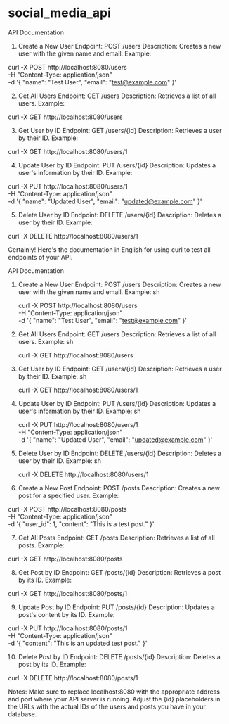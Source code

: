 # social_media_api

API Documentation

1. Create a New User
   Endpoint: POST /users
   Description: Creates a new user with the given name and email.
   Example:

curl -X POST http://localhost:8080/users \
-H "Content-Type: application/json" \
-d '{
"name": "Test User",
"email": "test@example.com"
}'

2. Get All Users
   Endpoint: GET /users
   Description: Retrieves a list of all users.
   Example:

curl -X GET http://localhost:8080/users

3. Get User by ID
   Endpoint: GET /users/{id}
   Description: Retrieves a user by their ID.
   Example:

curl -X GET http://localhost:8080/users/1

4. Update User by ID
   Endpoint: PUT /users/{id}
   Description: Updates a user's information by their ID.
   Example:

curl -X PUT http://localhost:8080/users/1 \
-H "Content-Type: application/json" \
-d '{
"name": "Updated User",
"email": "updated@example.com"
}'

5. Delete User by ID
   Endpoint: DELETE /users/{id}
   Description: Deletes a user by their ID.
   Example:

curl -X DELETE http://localhost:8080/users/1

Certainly! Here's the documentation in English for using curl to test all endpoints of your API.

API Documentation

1. Create a New User
   Endpoint: POST /users
   Description: Creates a new user with the given name and email.
   Example:
   sh

   curl -X POST http://localhost:8080/users \
   -H "Content-Type: application/json" \
   -d '{
   "name": "Test User",
   "email": "test@example.com"
   }'

2. Get All Users
   Endpoint: GET /users
   Description: Retrieves a list of all users.
   Example:
   sh

   curl -X GET http://localhost:8080/users

3. Get User by ID
   Endpoint: GET /users/{id}
   Description: Retrieves a user by their ID.
   Example:
   sh

   curl -X GET http://localhost:8080/users/1

4. Update User by ID
   Endpoint: PUT /users/{id}
   Description: Updates a user's information by their ID.
   Example:
   sh

   curl -X PUT http://localhost:8080/users/1 \
   -H "Content-Type: application/json" \
   -d '{
   "name": "Updated User",
   "email": "updated@example.com"
   }'

5. Delete User by ID
   Endpoint: DELETE /users/{id}
   Description: Deletes a user by their ID.
   Example:
   sh

   curl -X DELETE http://localhost:8080/users/1

6. Create a New Post
   Endpoint: POST /posts
   Description: Creates a new post for a specified user.
   Example:

curl -X POST http://localhost:8080/posts \
-H "Content-Type: application/json" \
-d '{
"user_id": 1,
"content": "This is a test post."
}'

7. Get All Posts
   Endpoint: GET /posts
   Description: Retrieves a list of all posts.
   Example:

curl -X GET http://localhost:8080/posts

8. Get Post by ID
   Endpoint: GET /posts/{id}
   Description: Retrieves a post by its ID.
   Example:

curl -X GET http://localhost:8080/posts/1

9. Update Post by ID
   Endpoint: PUT /posts/{id}
   Description: Updates a post's content by its ID.
   Example:

curl -X PUT http://localhost:8080/posts/1 \
-H "Content-Type: application/json" \
-d '{
"content": "This is an updated test post."
}'

10. Delete Post by ID
    Endpoint: DELETE /posts/{id}
    Description: Deletes a post by its ID.
    Example:

curl -X DELETE http://localhost:8080/posts/1

Notes:
Make sure to replace localhost:8080 with the appropriate address and port where your API server is running.
Adjust the {id} placeholders in the URLs with the actual IDs of the users and posts you have in your database.
